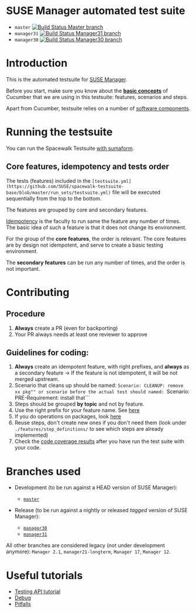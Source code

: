 # SUSE Manager automated test suite

* `master`
[![Build Status Master branch](https://travis-ci.org/SUSE/spacewalk-testsuite-base.svg?branch=master)](https://travis-ci.org/SUSE/spacewalk-testsuite-base)
* `manager31`
[![Build Status Manager31 branch](https://travis-ci.org/SUSE/spacewalk-testsuite-base.svg?branch=manager31)](https://travis-ci.org/SUSE/spacewalk-testsuite-base)
* `manager30`
[![Build Status Manager30 branch](https://travis-ci.org/SUSE/spacewalk-testsuite-base.svg?branch=manager30)](https://travis-ci.org/SUSE/spacewalk-testsuite-base)


# Introduction

This is the automated testsuite for [SUSE Manager](https://www.suse.com/products/suse-manager/).

Before you start, make sure you know about the [**basic concepts**](https://cucumber.io/docs/reference) of Cucumber that we are using in this testsuite: features, scenarios and steps.

Apart from Cucumber, testsuite relies on a number of [software components](docs/software-components.md).


# Running the testsuite

You can run the Spacewalk Testsuite [with sumaform](https://github.com/moio/sumaform/blob/master/README_ADVANCED.md#cucumber-testsuite).

## Core features, idempotency and tests order

The tests (features) included in the `[testsuite.yml](https://github.com/SUSE/spacewalk-testsuite-base/blob/master/run_sets/testsuite.yml)` file will be executed sequentially from the top to the bottom.

The features are grouped by core and secondary features.

[Idempotency](docs/idempotency.md) is the faculty to run same the feature any number of times. The basic idea of such a feature is that it does not change its environment.

For the group of the **core features**, the order is relevant. The core features are by design not idempotent, and serve to create a basic testing environment.

The **secondary features** can be run any number of times, and the order is not important.


# Contributing

## Procedure

1. **Always** create a PR (even for backporting)
2. Your PR always needs at least one reviewer to approve

## Guidelines for coding:

1. **Always** create an idempotent feature, with right prefixes, and **always** as a secondary feature
   -> If the feature is not idempotent, it will be not merged upstream.
2. Scenario that cleans up should be named: ```Scenario: CLEANUP: remove xx pkg""
   or scenario before the actual test should named: ```Scenario: PRE-Requirement: install that```
3. Steps should be grouped **by topic** and not by feature.
4. Use the right prefix for your feature name. See [here](run_sets/testsuite.yml)
5. If you do operations on packages, look [here](docs/Patches_test.md)
6. Reuse steps, don't create new ones if you don't need them (look under `./features/step_definitions/` to see which steps are already implemented)
7. Check the [code coverage results](docs/codecoverage.md) after you have run the test suite with your code.


# Branches used

* Development (to be run against a HEAD version of SUSE Manager):

  * [`master`](https://github.com/SUSE/spacewalk-testsuite-base)

* Release (to be run against a nightly or released *tagged* version of SUSE Manager):

  * [`manager30`](https://github.com/SUSE/spacewalk-testsuite-base/tree/manager30)
  * [`manager31`](https://github.com/SUSE/spacewalk-testsuite-base/tree/manager31)

All other branches are considered legacy (not under development anymore): `Manager 2.1`, `manager21-longterm`, `Manager 17`, `Manager 12`.


# Useful tutorials

* [Testing API tutorial](docs/api-call.md)
* [Debug](docs/Debug.md)
* [Pitfalls](docs/Pitfalls-test.md)
